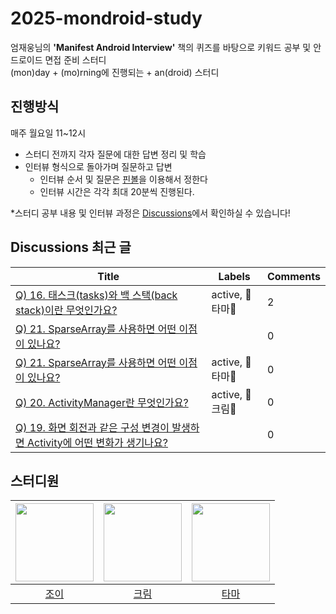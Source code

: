 # 2025-mondroid-study
엄재웅님의 **'Manifest Android Interview'** 책의 퀴즈를 바탕으로 키워드 공부 및 안드로이드 면접 준비 스터디  
(mon)day + (mo)rning에 진행되는 + an(droid) 스터디

## 진행방식
매주 월요일 11~12시

- 스터디 전까지 각자 질문에 대한 답변 정리 및 학습
- 인터뷰 형식으로 돌아가며 질문하고 답변
  - 인터뷰 순서 및 질문은 [핀볼](https://lazygyu.github.io/roulette/)을 이용해서 정한다
  - 인터뷰 시간은 각각 최대 20분씩 진행된다.

*스터디 공부 내용 및 인터뷰 과정은 [Discussions](https://github.com/woowacourse-study/2025-mondroid-study/discussions)에서 확인하실 수 있습니다!

## Discussions 최근 글
<!-- discussions-list-start -->
| Title | Labels | Comments |
|-------|--------|----------|
| [Q) 16. 태스크(tasks)와 백 스택(back stack)이란 무엇인가요?](https://github.com/woowacourse-study/2025-mondroid-study/discussions/21) | active, 🦦타마🦦 | 2 |
| [Q) 21. SparseArray를 사용하면 어떤 이점이 있나요?](https://github.com/woowacourse-study/2025-mondroid-study/discussions/26) |  | 0 |
| [Q) 21. SparseArray를 사용하면 어떤 이점이 있나요?](https://github.com/woowacourse-study/2025-mondroid-study/discussions/27) | active, 🦦타마🦦 | 0 |
| [Q) 20. ActivityManager란 무엇인가요?](https://github.com/woowacourse-study/2025-mondroid-study/discussions/25) | active, 🍦크림🍦 | 0 |
| [Q) 19. 화면 회전과 같은 구성 변경이 발생하면 Activity에 어떤 변화가 생기나요?](https://github.com/woowacourse-study/2025-mondroid-study/discussions/24) |  | 0 |
<!-- discussions-list-end -->

## 스터디원
| <img src="https://github.com/gahyunkim.png" width="125"/> | <img src="https://github.com/ijh1298.png" width="125"/> | <img src="https://github.com/etama123.png" width="125"/> |
|:---------:|:---------:|:---------:|
|[조이](https://github.com/gahyunkim)</br>|[크림](https://github.com/ijh1298)</br>|[타마](https://github.com/etama123)</br>|
</br>
